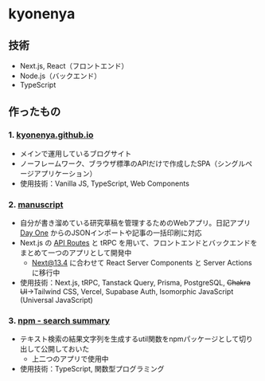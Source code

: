# kyonenya

## 技術

- Next.js, React（フロントエンド）
- Node.js（バックエンド）
- TypeScript

## 作ったもの

### 1. [kyonenya.github.io](https://github.com/kyonenya/kyonenya.github.io)

- メインで運用しているブログサイト
- ノーフレームワーク、ブラウザ標準のAPIだけで作成したSPA（シングルページアプリケーション）
- 使用技術：Vanilla JS, TypeScript, Web Components

### 2. [manuscript](https://github.com/kyonenya/manuscript)

- 自分が書き溜めている研究草稿を管理するためのWebアプリ。日記アプリ [Day One](https://dayoneapp.com) からのJSONインポートや記事の一括印刷に対応
- Next.js の [API Routes](https://nextjs-ja-translation-docs.vercel.app/docs/api-routes/introduction) と tRPC を用いて、フロントエンドとバックエンドをまとめて一つのアプリとして開発中
  - Next@13.4 に合わせて React Server Components と Server Actions に移行中
- 使用技術：Next.js, tRPC, Tanstack Query, Prisma, PostgreSQL, ~~Chakra UI~~→Tailwind CSS, Vercel, Supabase Auth, Isomorphic JavaScript (Universal JavaScript)

### 3. [npm - search summary](https://www.npmjs.com/package/search-summary)

- テキスト検索の結果文字列を生成するutil関数をnpmパッケージとして切り出して公開しておいた
  - 上二つのアプリで使用中
- 使用技術：TypeScript, 関数型プログラミング
